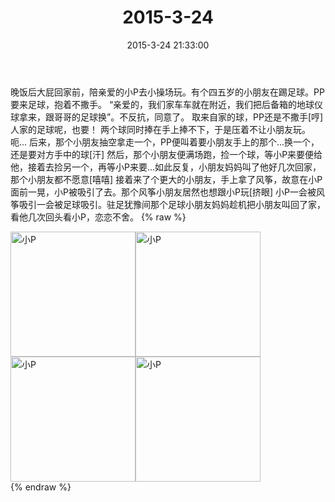 ﻿---
title: 2015-3-24
date: 2015-3-24 21:33:00
tags:
categories: 妈妈
---
晚饭后大屁回家前，陪亲爱的小P去小操场玩。有个四五岁的小朋友在踢足球。PP要来足球，抱着不撒手。
“亲爱的，我们家车车就在附近，我们把后备箱的地球仪球拿来，跟哥哥的足球换”。不反抗，同意了。
取来自家的球，PP还是不撒手[哼]
人家的足球呢，也要！
两个球同时捧在手上捧不下，于是压着不让小朋友玩。
呃...
后来，那个小朋友抽空拿走一个，PP便叫着要小朋友手上的那个...换一个，还是要对方手中的球[汗]
然后，那个小朋友便满场跑，捡一个球，等小P来要便给他，接着去捡另一个，再等小P来要...如此反复，小朋友妈妈叫了他好几次回家，那个小朋友都不愿意[嘻嘻]
接着来了个更大的小朋友，手上拿了风筝，故意在小P面前一晃，小P被吸引了去。那个风筝小朋友居然也想跟小P玩[挤眼]
小P一会被风筝吸引一会被足球吸引。驻足犹豫间那个足球小朋友妈妈趁机把小朋友叫回了家，看他几次回头看小P，恋恋不舍。
{% raw %}
<div style="width:500 px">
<div style="float:left; width:100 px"><img src="/images/微信图片_20171011084959.jpg" width="200" alt="小P"></div>
<div style="float:left; width:100 px"><img src="/images/微信图片_20171011085018.jpg" width="200" alt="小P"></div>
<div style="float:left; width:100 px"><img src="/images/微信图片_20171011085027.jpg" width="200" alt="小P"></div>
<div style="float:left; width:100 px"><img src="/images/微信图片_20171011085036.jpg" width="200" alt="小P"></div>
<div style="clear:both"></div>
</div>
{% endraw %}